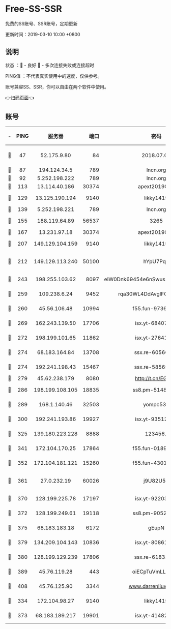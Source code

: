 # Free-SS-SSR

免费的SS账号、SSR账号，定期更新

更新时间：2019-03-10 10:00 +0800

## 说明

状态     ：🙂 - 良好 🙁 - 多次连接失败或连接超时

PING值   ：不代表真实使用中的速度，仅供参考。

账号兼容SS、SSR，你可以自由在两个软件中使用。

👉[扫码页面](https://liesauer.github.io/Free-SS-SSR/)👈

## 账号

|-|PING|服务器|端口|密码|加密方式|区域|
|:----:|:----:|:-----:|-----:|:----:|:----:|:----:|
|🙂|47|52.175.9.80|84|2018.07.07|chacha20-ietf-poly1305|HK|
|🙂|87|194.124.34.5|789|lncn.org|rc4|JP|
|🙂|92|5.252.198.222|789|lncn.org|rc4|JP|
|🙂|113|13.114.40.186|30374|apext2019006|chacha20|JP|
|🙂|129|13.125.190.194|9140|likky1415|aes-256-cfb|KR|
|🙂|139|5.252.198.221|789|lncn.org|rc4|JP|
|🙂|155|188.119.64.89|56537|3265|aes-256-cfb|RU|
|🙂|167|13.231.97.18|30374|apext2019006|chacha20|JP|
|🙂|207|149.129.104.159|9140|likky1415|aes-256-cfb|HK|
|🙂|212|149.129.113.240|50100|hYpU7PqP|chacha20-ietf-poly1305|CN|
|🙂|243|198.255.103.62|8097|eIW0Dnk69454e6nSwuspv9DmS201tQ0D|aes-256-cfb|US|
|🙂|259|109.238.6.24|9452|rqa30WL4DdAvgIFG6Fs3znzTa|aes-256-cfb|FR|
|🙂|260|45.56.106.48|10994|f55.fun-97361996|aes-256-cfb|US|
|🙂|269|162.243.139.50|17706|isx.yt-68407894|aes-256-cfb|US|
|🙂|272|198.199.101.65|11862|isx.yt-27641018|aes-256-cfb|US|
|🙂|274|68.183.164.84|13708|ssx.re-60566170|aes-256-cfb|US|
|🙂|274|192.241.198.43|15467|ssx.re-58565948|aes-256-cfb|US|
|🙂|279|45.62.238.179|8080|http://t.cn/EGJIyrl|rc4-md5|CA|
|🙂|286|198.199.108.105|18835|ss8.pm-51487912|aes-256-cfb|US|
|🙂|289|168.1.140.46|32503|yompc535|aes-256-cfb|AU|
|🙂|300|192.241.193.86|19927|isx.yt-93512964|aes-256-cfb|US|
|🙂|325|139.180.223.228|8888|123456..|aes-256-cfb|JP|
|🙂|341|172.104.170.25|17864|f55.fun-01896161|aes-256-cfb|SG|
|🙂|352|172.104.181.121|15260|f55.fun-43019575|aes-256-cfb|SG|
|🙂|361|27.0.232.19|60026|j9U82U53|xchacha20-ietf-poly1305|HK|
|🙂|370|128.199.225.78|17197|isx.yt-92203287|aes-256-cfb|SG|
|🙂|372|128.199.249.61|19118|ss8.pm-90526305|aes-256-cfb|SG|
|🙂|375|68.183.183.18|6172|gEupN|aes-256-cfb|SG|
|🙂|379|134.209.104.143|10836|isx.yt-80861794|aes-256-cfb|SG|
|🙂|380|128.199.129.239|17806|ssx.re-61831672|aes-256-cfb|SG|
|🙂|389|45.76.119.28|443|oiECpTuVmLLxk4Ts|aes-256-cfb|AU|
|🙂|408|45.76.125.90|3344|www.darrenliuwei.com|aes-256-cfb|AU|
|🙂|334|172.104.98.27|9140|likky1415|aes-256-cfb|JP|
|🙂|373|68.183.189.217|19901|isx.yt-41482967|aes-256-cfb|SG|
